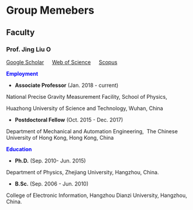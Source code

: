 # **Group Memebers**

## **Faculty**

### **Prof. Jing Liu**    <a href="https://orcid.org/0000-0001-9944-4493"><img alt="ORCID logo" src="https://info.orcid.org/wp-content/uploads/2019/11/orcid_16x16.png" width="16" height="16" /></a>

[Google Scholar](https://scholar.google.com/citations?hl=en&user=HHyXi-8AAAAJ) &emsp; 
[Web of Science](https://webofscience.clarivate.cn/wos/author/record/H-2632-2012) &emsp; 
[Scopus](https://www.scopus.com/authid/detail.uri?authorId=55888785500)


**<font color="Blue">Employment</font>**

- **Associate Professor** (Jan. 2018 - current)

National Precise Gravity Measurement Facility, School of Physics, 

Huazhong University of Science and Technology, Wuhan, China

- **Postdoctoral Fellow** (Oct. 2015 - Dec. 2017) 

Department of Mechanical and Automation Engineering, 
​
The Chinese University of Hong Kong, Hong Kong, China

**<font color="Blue">Education</font>**

- **Ph.D.** (Sep. 2010- Jun. 2015)

Department of Physics, Zhejiang University, Hangzhou, China. 

- **B.Sc.** (Sep. 2006 - Jun. 2010)

College of Electronic Information, Hangzhou Dianzi University, Hangzhou, China.

